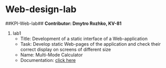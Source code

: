 # Web-design-lab
##KPI-Web-lab##
**Contributor: Dmytro Rozhko, KV-81**
1. lab1 
   - Title: Development of a static interface of a Web-application
   - Task: Develop static Web-pages of the application and check their 
	   correct display on screens of different size
   - Name: Multi-Mode Calculator
   - Documentation: [click here](https://docs.google.com/document/d/1MLKzcV3HJU0tP7bReMBPFKufPEqN682x66Z918x6JqU/edit?usp=sharing)